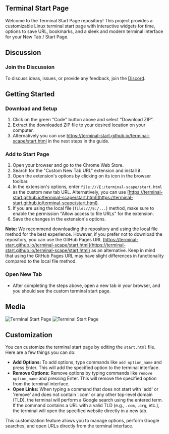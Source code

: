 ## Terminal Start Page

Welcome to the Terminal Start Page repository! This project provides a customizable Linux terminal start page with interactive widgets for time, options to save URL, bookmarks, and a sleek and modern terminal interface for your New Tab / Start Page.

## Discussion

### Join the Discussion
To discuss ideas, issues, or provide any feedback, join the [Discord](https://discord.com/invite/B6SU7NTdru).

## Getting Started

### Download and Setup
1. Click on the green "Code" button above and select "Download ZIP".
2. Extract the downloaded ZIP file to your desired location on your computer.
3. Alternatively you can use https://terminal-start.github.io/terminal-scape/start.html in the next steps in the guide.


### Add to Start Page
1. Open your browser and go to the Chrome Web Store.
2. Search for the "Custom New Tab URL" extension and install it.
3. Open the extension's options by clicking on its icon in the browser toolbar.
4. In the extension's options, enter `file:///E:/terminal-scape/start.html` as the custom new tab URL. Alternatively, you can use [https://terminal-start.github.io/terminal-scape/start.html](https://terminal-start.github.io/terminal-scape/start.html).
5. If you are using the local file (`file:///E:/...`) method, make sure to enable the permission "Allow access to file URLs" for the extension.
6. Save the changes in the extension's options.

**Note:** We recommend downloading the repository and using the local file method for the best experience. However, if you prefer not to download the repository, you can use the GitHub Pages URL [https://terminal-start.github.io/terminal-scape/start.html](https://terminal-start.github.io/terminal-scape/start.html) as an alternative. Keep in mind that using the GitHub Pages URL may have slight differences in functionality compared to the local file method.

### Open New Tab
- After completing the steps above, open a new tab in your browser, and you should see the custom terminal start page.

## Media

![Terminal Start Page](https://i.imgur.com/zfw5obP.gif)
![Terminal Start Page](https://github.com/ForgeSpace/terminal-scape/assets/156608888/f3093f56-9486-477b-927b-83094d26fc8e)

## Customization

You can customize the terminal start page by editing the `start.html` file. Here are a few things you can do:

- **Add Options:** To add options, type commands like `add option_name` and press Enter. This will add the specified option to the terminal interface.
- **Remove Options:** Remove options by typing commands like `remove option_name` and pressing Enter. This will remove the specified option from the terminal interface.
- **Open Links:** When typing a command that does not start with 'add' or 'remove' and does not contain '.com' or any other top-level domain (TLD), the terminal will perform a Google search using the entered term. If the command contains a URL with a valid TLD (e.g., `.com`, `.org`, etc.), the terminal will open the specified website directly in a new tab.

This customization feature allows you to manage options, perform Google searches, and open URLs directly from the terminal interface.
